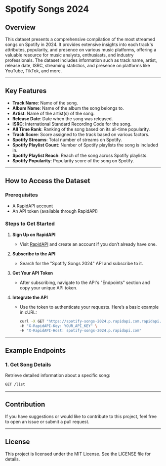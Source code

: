 # Spotify Songs 2024

## Overview
This dataset presents a comprehensive compilation of the most streamed songs on Spotify in 2024. It provides extensive insights into each track's attributes, popularity, and presence on various music platforms, offering a valuable resource for music analysts, enthusiasts, and industry professionals. The dataset includes information such as track name, artist, release date, ISRC, streaming statistics, and presence on platforms like YouTube, TikTok, and more.

---

## Key Features

- **Track Name**: Name of the song.
- **Album Name**: Name of the album the song belongs to.
- **Artist**: Name of the artist(s) of the song.
- **Release Date**: Date when the song was released.
- **ISRC**: International Standard Recording Code for the song.
- **All Time Rank**: Ranking of the song based on its all-time popularity.
- **Track Score**: Score assigned to the track based on various factors.
- **Spotify Streams**: Total number of streams on Spotify.
- **Spotify Playlist Count**: Number of Spotify playlists the song is included in.
- **Spotify Playlist Reach**: Reach of the song across Spotify playlists.
- **Spotify Popularity**: Popularity score of the song on Spotify.

---

## How to Access the Dataset

### Prerequisites
- A RapidAPI account
- An API token (available through RapidAPI)

### Steps to Get Started

1. **Sign Up on RapidAPI**
   - Visit [RapidAPI](https://rapidapi.com/robotfa-robotfa-default/api/spotify-songs-2024) and create an account if you don’t already have one.

2. **Subscribe to the API**
   - Search for the "Spotify Songs 2024" API and subscribe to it.

3. **Get Your API Token**
   - After subscribing, navigate to the API's "Endpoints" section and copy your unique API token.

4. **Integrate the API**
   - Use the token to authenticate your requests. Here’s a basic example in cURL:
     ```bash
     curl -X GET "https://spotify-songs-2024.p.rapidapi.com.rapidapi.com/list" \
     -H "X-RapidAPI-Key: YOUR_API_KEY" \
     -H "X-RapidAPI-Host: spotify-songs-2024.p.rapidapi.com"
     ```

---

## Example Endpoints

### 1. Get Song Details
Retrieve detailed information about a specific song:
```bash
GET /list
```


---

## Contribution
If you have suggestions or would like to contribute to this project, feel free to open an issue or submit a pull request.

---

## License
This project is licensed under the MIT License. See the LICENSE file for details.

